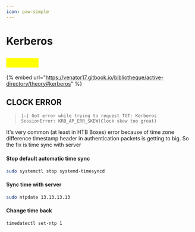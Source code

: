 ```yaml
---
icon: paw-simple
---
```


# Kerberos

## <mark style="color:yellow;">THEORY</mark>

{% embed url="https://venator17.gitbook.io/bibliotheque/active-directory/theory#kerberos" %}

## CLOCK ERROR

> `[-] Got error while trying to request TGT: Kerberos SessionError: KRB_AP_ERR_SKEW(Clock skew too great)`

It's very common (at least in HTB Boxes) error because of time zone difference timestamp header in authentication packets is getting to big. So the fix is time sync with server

#### Stop default automatic time sync

```bash
sudo systemctl stop systemd-timesyncd
```

#### Sync time with server

```bash
sudo ntpdate 13.13.13.13
```

#### Change time back

```bash
timedatectl set-ntp 1
```
